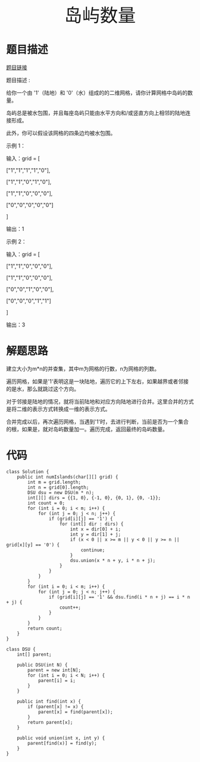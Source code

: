 <div align='center' ><font size='70'>岛屿数量</font></div>

# 题目描述

<a href="https://leetcode-cn.com/problems/number-of-islands/">题目链接</a>

题目描述 :

给你一个由 '1'（陆地）和 '0'（水）组成的的二维网格，请你计算网格中岛屿的数量。

岛屿总是被水包围，并且每座岛屿只能由水平方向和/或竖直方向上相邻的陆地连接形成。

此外，你可以假设该网格的四条边均被水包围。

示例 1：

输入：grid = [

["1","1","1","1","0"],

["1","1","0","1","0"],

["1","1","0","0","0"],

["0","0","0","0","0"]

]

输出：1

示例 2：

输入：grid = [

["1","1","0","0","0"],

["1","1","0","0","0"],

["0","0","1","0","0"],

["0","0","0","1","1"]

]

输出：3

# 解题思路

建立大小为m*n的并查集，其中m为网格的行数，n为网格的列数。

遍历网格，如果是'1'表明这是一块陆地，遍历它的上下左右，如果越界或者邻接的是水，那么就跳过这个方向。

对于邻接是陆地的情况，就将当前陆地和对应方向陆地进行合并。这里合并的方式是将二维的表示方式转换成一维的表示方式。

合并完成以后，再次遍历网格，当遇到'1'时，去进行判断，当前是否为一个集合的根，如果是，就对岛屿数量加一。遍历完成，返回最终的岛屿数量。

# 代码

```
class Solution {
    public int numIslands(char[][] grid) {
        int m = grid.length;
        int n = grid[0].length;
        DSU dsu = new DSU(m * n);
        int[][] dirs = {{1, 0}, {-1, 0}, {0, 1}, {0, -1}};
        int count = 0;
        for (int i = 0; i < m; i++) {
            for (int j = 0; j < n; j++) {
                if (grid[i][j] == '1') {
                    for (int[] dir : dirs) {
                        int x = dir[0] + i;
                        int y = dir[1] + j;
                        if (x < 0 || x >= m || y < 0 || y >= n || grid[x][y] == '0') {
                            continue;
                        }
                        dsu.union(x * n + y, i * n + j);
                    }
                }
            }
        }
        for (int i = 0; i < m; i++) {
            for (int j = 0; j < n; j++) {
                if (grid[i][j] == '1' && dsu.find(i * n + j) == i * n + j) {
                    count++;
                }
            }
        }
        return count;
    }
}

class DSU {
    int[] parent;

    public DSU(int N) {
        parent = new int[N];
        for (int i = 0; i < N; i++) {
            parent[i] = i;
        }
    }

    public int find(int x) {
        if (parent[x] != x) {
            parent[x] = find(parent[x]);
        }
        return parent[x];
    }

    public void union(int x, int y) {
        parent[find(x)] = find(y);
    }
}
```

